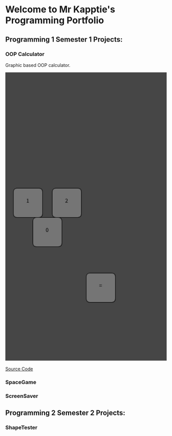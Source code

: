 # Welcome to Mr Kapptie's Programming Portfolio

## Programming 1 Semester 1 Projects: 

### OOP Calculator

Graphic based OOP calculator.

![Running Calculator](https://github.com/kappter/A2Programming1Portfolio2023/blob/gh-pages/images/calc.png?raw=true)

[Source Code](https://github.com/kappter/A2Programming1Portfolio2023/tree/gh-pages/src/calculator)

### SpaceGame

### ScreenSaver

## Programming 2 Semester 2 Projects: 

### ShapeTester
